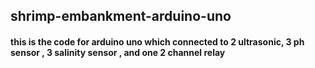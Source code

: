 ## shrimp-embankment-arduino-uno

#### this is the code for arduino uno which connected to 2 ultrasonic, 3 ph sensor , 3 salinity sensor , and one 2 channel relay